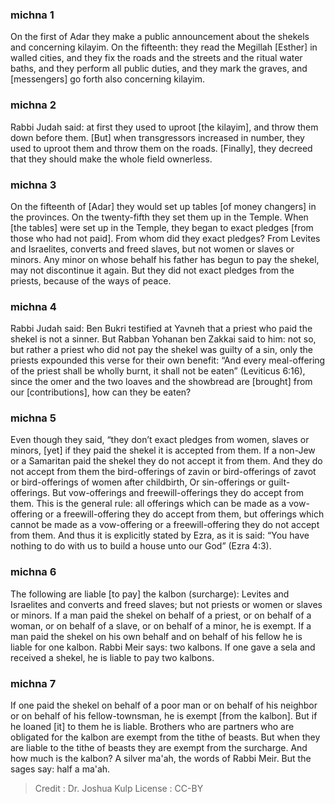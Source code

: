 
### michna 1
On the first of Adar they make a public announcement about the shekels and concerning kilayim. On the fifteenth: they read the Megillah [Esther] in walled cities, and they fix the roads and the streets and the ritual water baths, and they perform all public duties, and they mark the graves, and [messengers] go forth also concerning kilayim.

### michna 2
Rabbi Judah said: at first they used to uproot [the kilayim], and throw them down before them. [But] when transgressors increased in number, they used to uproot them and throw them on the roads. [Finally], they decreed that they should make the whole field ownerless.

### michna 3
On the fifteenth of [Adar] they would set up tables [of money changers] in the provinces. On the twenty-fifth they set them up in the Temple. When [the tables] were set up in the Temple, they began to exact pledges [from those who had not paid]. From whom did they exact pledges? From Levites and Israelites, converts and freed slaves, but not women or slaves or minors. Any minor on whose behalf his father has begun to pay the shekel, may not discontinue it again. But they did not exact pledges from the priests, because of the ways of peace.

### michna 4
Rabbi Judah said: Ben Bukri testified at Yavneh that a priest who paid the shekel is not a sinner. But Rabban Yohanan ben Zakkai said to him: not so, but rather a priest who did not pay the shekel was guilty of a sin, only the priests expounded this verse for their own benefit: “And every meal-offering of the priest shall be wholly burnt, it shall not be eaten” (Leviticus 6:16), since the omer and the two loaves and the showbread are [brought] from our [contributions], how can they be eaten?

### michna 5
Even though they said, “they don’t exact pledges from women, slaves or minors, [yet] if they paid the shekel it is accepted from them. If a non-Jew or a Samaritan paid the shekel they do not accept it from them. And they do not accept from them the bird-offerings of zavin or bird-offerings of zavot or bird-offerings of women after childbirth, Or sin-offerings or guilt-offerings. But vow-offerings and freewill-offerings they do accept from them. This is the general rule: all offerings which can be made as a vow-offering or a freewill-offering they do accept from them, but offerings which cannot be made as a vow-offering or a freewill-offering they do not accept from them. And thus it is explicitly stated by Ezra, as it is said: “You have nothing to do with us to build a house unto our God” (Ezra 4:3).

### michna 6
The following are liable [to pay] the kalbon (surcharge): Levites and Israelites and converts and freed slaves; but not priests or women or slaves or minors. If a man paid the shekel on behalf of a priest, or on behalf of a woman, or on behalf of a slave, or on behalf of a minor, he is exempt. If a man paid the shekel on his own behalf and on behalf of his fellow he is liable for one kalbon. Rabbi Meir says: two kalbons. If one gave a sela and received a shekel, he is liable to pay two kalbons.

### michna 7
If one paid the shekel on behalf of a poor man or on behalf of his neighbor or on behalf of his fellow-townsman, he is exempt [from the kalbon]. But if he loaned [it] to them he is liable. Brothers who are partners who are obligated for the kalbon are exempt from the tithe of beasts. But when they are liable to the tithe of beasts they are exempt from the surcharge. And how much is the kalbon? A silver ma'ah, the words of Rabbi Meir. But the sages say: half a ma'ah.

>Credit : Dr. Joshua Kulp
>License : CC-BY